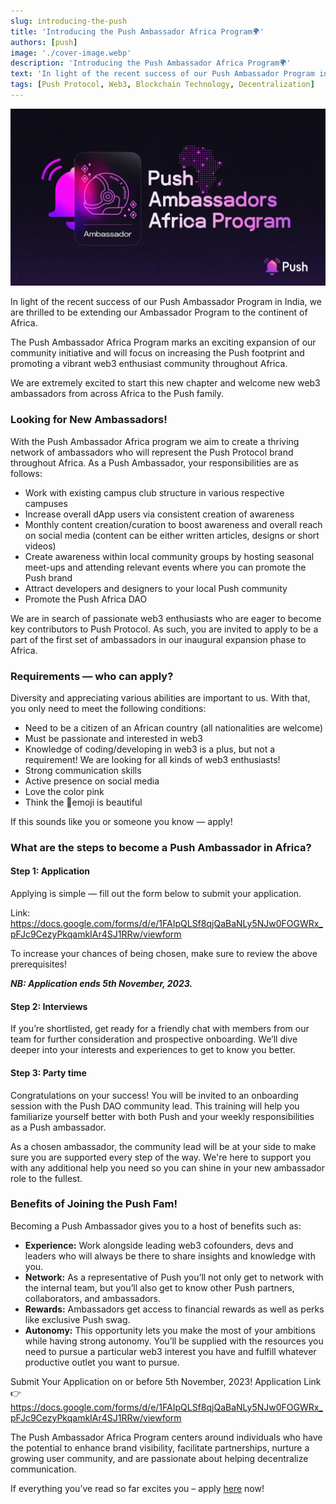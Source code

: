 ```yaml
---
slug: introducing-the-push
title: 'Introducing the Push Ambassador Africa Program🌍'
authors: [push]
image: './cover-image.webp'
description: 'Introducing the Push Ambassador Africa Program🌍'
text: 'In light of the recent success of our Push Ambassador Program in India, we are thrilled to be extending our Ambassador Program to the continent of Africa.'
tags: [Push Protocol, Web3, Blockchain Technology, Decentralization]
---
```


![Cover Image of Introducing the Push Ambassador Africa Program🌍](./cover-image.webp)

<!--truncate-->

In light of the recent success of our Push Ambassador Program in India, we are thrilled to be extending our Ambassador Program to the continent of Africa.

The Push Ambassador Africa Program marks an exciting expansion of our community initiative and will focus on increasing the Push footprint and promoting a vibrant web3 enthusiast community throughout Africa.

We are extremely excited to start this new chapter and welcome new web3 ambassadors from across Africa to the Push family.

### Looking for New Ambassadors!

With the Push Ambassador Africa program we aim to create a thriving network of ambassadors who will represent the Push Protocol brand throughout Africa. As a Push Ambassador, your responsibilities are as follows:

- Work with existing campus club structure in various respective campuses
- Increase overall dApp users via consistent creation of awareness
- Monthly content creation/curation to boost awareness and overall reach on social media (content can be either written articles, designs or short videos)
- Create awareness within local community groups by hosting seasonal meet-ups and attending relevant events where you can promote the Push brand
- Attract developers and designers to your local Push community
- Promote the Push Africa DAO

We are in search of passionate web3 enthusiasts who are eager to become key contributors to Push Protocol. As such, you are invited to apply to be a part of the first set of ambassadors in our inaugural expansion phase to Africa.

### Requirements — who can apply?

Diversity and appreciating various abilities are important to us. With that, you only need to meet the following conditions:

- Need to be a citizen of an African country (all nationalities are welcome)
- Must be passionate and interested in web3
- Knowledge of coding/developing in web3 is a plus, but not a requirement! We are looking for all kinds of web3 enthusiasts!
- Strong communication skills
- Active presence on social media
- Love the color pink
- Think the 🔔emoji is beautiful

If this sounds like you or someone you know — apply!

### What are the steps to become a Push Ambassador in Africa?

#### Step 1: Application

Applying is simple — fill out the form below to submit your application.

Link: https://docs.google.com/forms/d/e/1FAIpQLSf8qjQaBaNLy5NJw0FOGWRx_pFJc9CezyPkqamkIAr4SJ1RRw/viewform

To increase your chances of being chosen, make sure to review the above prerequisites!

<b><i>NB: Application ends 5th November, 2023.</i></b>

#### Step 2: Interviews

If you’re shortlisted, get ready for a friendly chat with members from our team for further consideration and prospective onboarding. We’ll dive deeper into your interests and experiences to get to know you better.

#### Step 3: Party time

Congratulations on your success! You will be invited to an onboarding session with the Push DAO community lead. This training will help you familiarize yourself better with both Push and your weekly responsibilities as a Push ambassador.

As a chosen ambassador, the community lead will be at your side to make sure you are supported every step of the way. We're here to support you with any additional help you need so you can shine in your new ambassador role to the fullest.

### Benefits of Joining the Push Fam!

Becoming a Push Ambassador gives you to a host of benefits such as:

- <b>Experience:</b> Work alongside leading web3 cofounders, devs and leaders who will always be there to share insights and knowledge with you.
- <b>Network:</b> As a representative of Push you’ll not only get to network with the internal team, but you’ll also get to know other Push partners, collaborators, and ambassadors.
- <b>Rewards:</b> Ambassadors get access to financial rewards as well as perks like exclusive Push swag.
- <b>Autonomy:</b> This opportunity lets you make the most of your ambitions while having strong autonomy. You’ll be supplied with the resources you need to pursue a particular web3 interest you have and fulfill whatever productive outlet you want to pursue.

Submit Your Application on or before 5th November, 2023!
Application Link 👉 https://docs.google.com/forms/d/e/1FAIpQLSf8qjQaBaNLy5NJw0FOGWRx_pFJc9CezyPkqamkIAr4SJ1RRw/viewform

The Push Ambassador Africa Program centers around individuals who have the potential to enhance brand visibility, facilitate partnerships, nurture a growing user community, and are passionate about helping decentralize communication.

If everything you’ve read so far excites you – apply [here](https://docs.google.com/forms/d/e/1FAIpQLSf8qjQaBaNLy5NJw0FOGWRx_pFJc9CezyPkqamkIAr4SJ1RRw/viewform) now!
